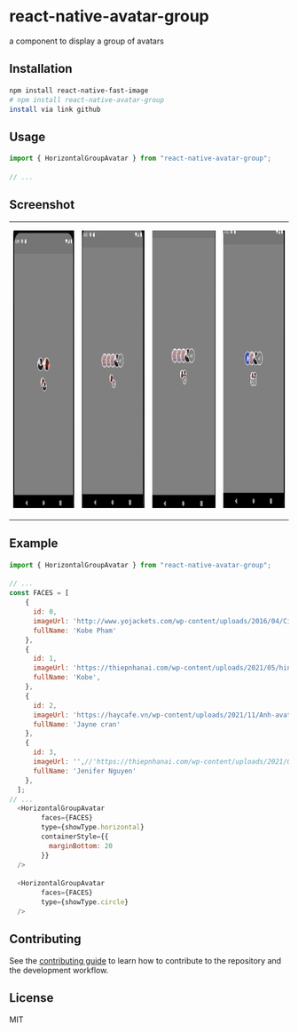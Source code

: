 # react-native-avatar-group

a component to display a group of avatars

## Installation

```sh
npm install react-native-fast-image
# npm install react-native-avatar-group
install via link github
```

## Usage

```js
import { HorizontalGroupAvatar } from "react-native-avatar-group";

// ...


```
## Screenshot

<table>
  <tr>
    <td><p align="center"><img src="/docs/notnumface.png" height="500"></p></td>
 <td><p align="center"><img src="/docs/numface1.png" height="500"></p></td>
  <td><p align="center"><img src="/docs/numface2.png" height="500"></p></td>
   <td><p align="center"><img src="/docs/numface3.png" height="500"></p></td>
  </tr>
</table>

## Example
```js
import { HorizontalGroupAvatar } from "react-native-avatar-group";

// ...
const FACES = [
    {
      id: 0,
      imageUrl: 'http://www.yojackets.com/wp-content/uploads/2016/04/Civil-War-Scarlet-Witch-Red-Coat-1.jpg',
      fullName: 'Kobe Pham'
    },
    {
      id: 1,
      imageUrl: 'https://thiepnhanai.com/wp-content/uploads/2021/05/hinh-anh-dai-dien-fb-dep-chat-2.jpg',
      fullName: 'Kobe',
    },
    {
      id: 2,
      imageUrl: 'https://haycafe.vn/wp-content/uploads/2021/11/Anh-avatar-dep-chat-lam-hinh-dai-dien.jpg',
      fullName: 'Jayne cran'
    },
    {
      id: 3,
      imageUrl: '',//'https://thiepnhanai.com/wp-content/uploads/2021/05/hinh-anh-dai-dien-fb-dep-chat-1.jpg',
      fullName: 'Jenifer Nguyen'
    },
  ];
// ...
  <HorizontalGroupAvatar
        faces={FACES}
        type={showType.horizontal}
        containerStyle={{
          marginBottom: 20
        }}
  />

  <HorizontalGroupAvatar
        faces={FACES}
        type={showType.circle}
  />

```


## Contributing

See the [contributing guide](CONTRIBUTING.md) to learn how to contribute to the repository and the development workflow.

## License

MIT
